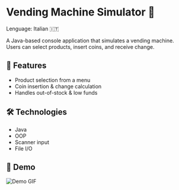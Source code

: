 # Vending Machine Simulator 🥤

Lenguage: Italian 🇮🇹

A Java-based console application that simulates a vending machine.  
Users can select products, insert coins, and receive change.

## 🚀 Features
- Product selection from a menu
- Coin insertion & change calculation
- Handles out-of-stock & low funds

## 🛠 Technologies
- Java
- OOP
- Scanner input
- File I/O

## 📸 Demo
![Demo GIF](https://i.ibb.co/tT32gC4g/Animazione.gif)


